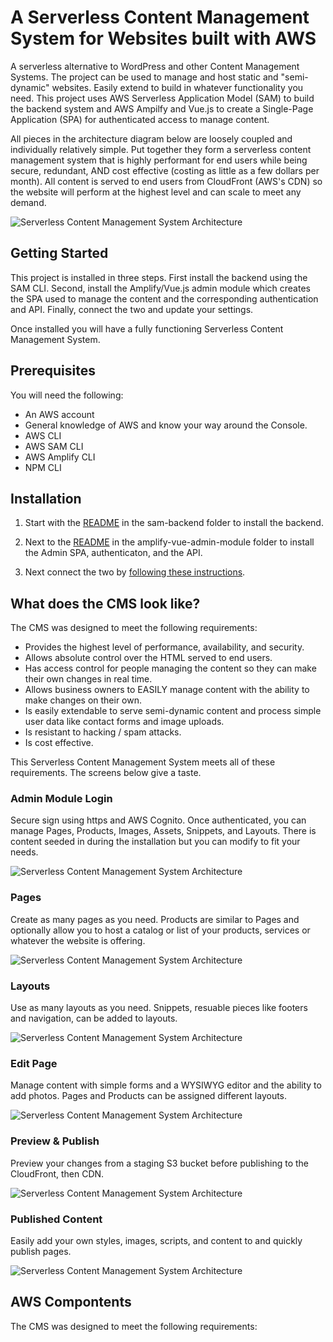 # A Serverless Content Management System for Websites built with AWS
A serverless alternative to WordPress and other Content Management Systems. The project can be used to manage and host static and "semi-dynamic" websites. Easily extend to build in whatever functionality you need. This project uses AWS Serverless Application Model (SAM) to build the backend system and AWS Ampilfy and Vue.js to create a Single-Page Application (SPA) for authenticated access to manage content.

All pieces in the architecture diagram below are loosely coupled and individually relatively simple. Put together they form a serverless content management system that is highly performant for end users while being secure, redundant, AND cost effective (costing as little as a few dollars per month). All content is served to end users from CloudFront (AWS's CDN) so the website will perform at the highest level and can scale to meet any demand.

![Serverless Content Management System Architecture](https://spontaign-public.s3-us-west-2.amazonaws.com/serverless-cms/serverless-cms-architecture.png)


## Getting Started

This project is installed in three steps. First install the backend using the SAM CLI. Second, install the Amplify/Vue.js admin module which creates the SPA used to manage the content and the corresponding authentication and API. Finally, connect the two and update your settings.

Once installed you will have a fully functioning Serverless Content Management System.

## Prerequisites

You will need the following:

* An AWS account
* General knowledge of AWS and know your way around the Console.
* AWS CLI
* AWS SAM CLI
* AWS Amplify CLI
* NPM CLI

## Installation

1) Start with the [README](sam-backend/README.md) in the sam-backend folder to install the backend. 

2) Next to the [README](amplify-vue-admin-module/README.md) in the amplify-vue-admin-module folder to install the Admin SPA, authenticaton, and the API.

3) Next connect the two by [following these instructions](CONNECTING.md).


## What does the CMS look like?

The CMS was designed to meet the following requirements:

* Provides the highest level of performance, availability, and security.
* Allows absolute control over the HTML served to end users.
* Has access control for people managing the content so they can make their own changes in real time.
* Allows business owners to EASILY manage content with the ability to make changes on their own.
* Is easily extendable to serve semi-dynamic content and process simple user data like  contact forms and image uploads.
* Is resistant to hacking / spam attacks.
* Is cost effective.

This Serverless Content Management System meets all of these requirements. The screens below give a taste.

### Admin Module Login

Secure sign using https and AWS Cognito. Once authenticated, you can manage Pages, Products, Images, Assets, Snippets, and Layouts. There is content seeded in during the installation but you can modify to fit your needs.  

![Serverless Content Management System Architecture](https://spontaign-public.s3-us-west-2.amazonaws.com/serverless-cms/UI-signin.png)


### Pages

Create as many pages as you need. Products are similar to Pages and optionally allow you to host a catalog or list of your products, services or whatever the website is offering.

![Serverless Content Management System Architecture](https://spontaign-public.s3.us-west-2.amazonaws.com/serverless-cms/UI-pages-data.png)


### Layouts

Use as many layouts as you need. Snippets, resuable pieces like footers and navigation, can be added to layouts.

![Serverless Content Management System Architecture](https://spontaign-public.s3-us-west-2.amazonaws.com/serverless-cms/UI-layouts-data.png)


### Edit Page

Manage content with simple forms and a WYSIWYG editor and the ability to add photos. Pages and Products can be assigned different layouts.

![Serverless Content Management System Architecture](https://spontaign-public.s3-us-west-2.amazonaws.com/serverless-cms/UI-add-image-from-editor.png)


### Preview & Publish

Preview your changes from a staging S3 bucket before publishing to the CloudFront, then CDN.

![Serverless Content Management System Architecture](https://spontaign-public.s3-us-west-2.amazonaws.com/serverless-cms/UI-Publish.png)


### Published Content

Easily add your own styles, images, scripts, and content to and quickly publish pages.

![Serverless Content Management System Architecture](https://spontaign-public.s3-us-west-2.amazonaws.com/serverless-cms/UI-publised-page-with-image.png)


## AWS Compontents

The CMS was designed to meet the following requirements:






